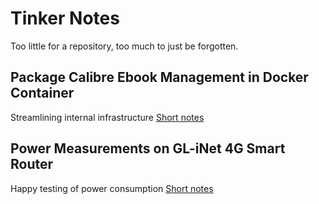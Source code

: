 # Tinker Notes
Too little for a repository, too much to just be forgotten.

## Package Calibre Ebook Management in Docker Container
Streamlining internal infrastructure [Short notes](calibre-container.md)

## Power Measurements on GL-iNet 4G Smart Router
Happy testing of power consumption [Short notes](gl-inet/power.md)
